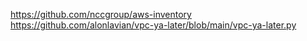 https://github.com/nccgroup/aws-inventory
https://github.com/alonlavian/vpc-ya-later/blob/main/vpc-ya-later.py


